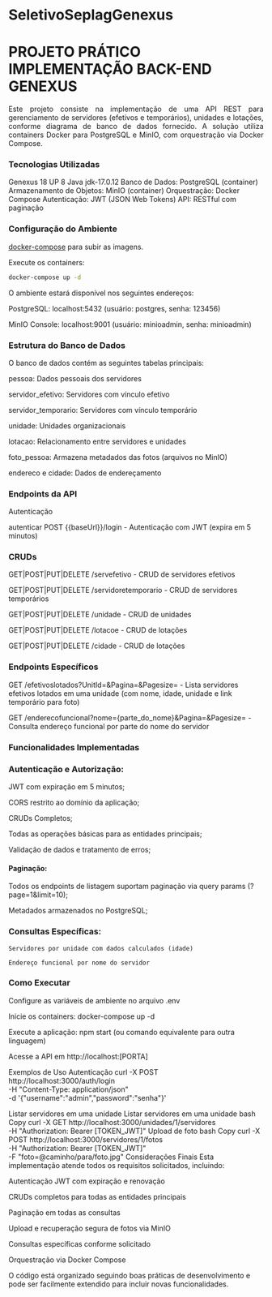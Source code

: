# SeletivoSeplagGenexus

<h1>PROJETO PRÁTICO IMPLEMENTAÇÃO BACK-END GENEXUS</h1> 

<p align="justify">
Este projeto consiste na implementação de uma API REST para gerenciamento de servidores (efetivos e temporários), unidades e lotações, conforme diagrama de banco de dados fornecido. A solução utiliza containers Docker para PostgreSQL e MinIO, com orquestração via Docker Compose.
</p>



### Tecnologias Utilizadas

Genexus 18 UP 8
Java jdk-17.0.12
Banco de Dados: PostgreSQL (container)
Armazenamento de Objetos: MinIO (container)
Orquestração: Docker Compose
Autenticação: JWT (JSON Web Tokens)
API: RESTful com paginação



### Configuração do Ambiente

[docker-compose](https://github.com/joaosalesjr/SeletivoSeplagGenexus/edit/main/docker-compose.yaml) para subir as imagens.

Execute os containers:
```sh
docker-compose up -d
```
O ambiente estará disponível nos seguintes endereços:

PostgreSQL: localhost:5432  (usuário: postgres,  senha: 123456)

MinIO Console: localhost:9001 (usuário: minioadmin,  senha: minioadmin)



### Estrutura do Banco de Dados
O banco de dados contém as seguintes tabelas principais:

pessoa: Dados pessoais dos servidores

servidor_efetivo: Servidores com vínculo efetivo

servidor_temporario: Servidores com vínculo temporário

unidade: Unidades organizacionais

lotacao: Relacionamento entre servidores e unidades

foto_pessoa: Armazena metadados das fotos (arquivos no MinIO)

endereco e cidade: Dados de endereçamento


### Endpoints da API
Autenticação

autenticar POST {{baseUrl}}/login - Autenticação com JWT (expira em 5 minutos)

### CRUDs
GET|POST|PUT|DELETE /servefetivo - CRUD de servidores efetivos

GET|POST|PUT|DELETE /servidoretemporario - CRUD de servidores temporários

GET|POST|PUT|DELETE /unidade - CRUD de unidades

GET|POST|PUT|DELETE /lotacoe - CRUD de lotações

GET|POST|PUT|DELETE /cidade - CRUD de lotações

### Endpoints Específicos
GET /efetivoslotados?UnitId=<long>&Pagina=<integer>&Pagesize=<integer> - Lista servidores efetivos lotados em uma unidade (com nome, idade, unidade e link temporário para foto)

GET /enderecofuncional?nome={parte_do_nome}<string>&Pagina=<integer>&Pagesize=<integer> - Consulta endereço funcional por parte do nome do servidor


### Funcionalidades Implementadas

### Autenticação e Autorização:

JWT com expiração em 5 minutos;

CORS restrito ao domínio da aplicação;

CRUDs Completos;

Todas as operações básicas para as entidades principais;

Validação de dados e tratamento de erros;

#### Paginação:

Todos os endpoints de listagem suportam paginação via query params (?page=1&limit=10);

Metadados armazenados no PostgreSQL;

### Consultas Específicas:

    Servidores por unidade com dados calculados (idade)

    Endereço funcional por nome do servidor

### Como Executar

Configure as variáveis de ambiente no arquivo .env

Inicie os containers: docker-compose up -d

Execute a aplicação: npm start (ou comando equivalente para outra linguagem)

Acesse a API em http://localhost:[PORTA]

Exemplos de Uso
Autenticação
curl -X POST http://localhost:3000/auth/login \
  -H "Content-Type: application/json" \
  -d '{"username":"admin","password":"senha"}'


  Listar servidores em uma unidade
  Listar servidores em uma unidade
bash
Copy
curl -X GET http://localhost:3000/unidades/1/servidores \
  -H "Authorization: Bearer [TOKEN_JWT]"
Upload de foto
bash
Copy
curl -X POST http://localhost:3000/servidores/1/fotos \
  -H "Authorization: Bearer [TOKEN_JWT]" \
  -F "foto=@caminho/para/foto.jpg"
Considerações Finais
Esta implementação atende todos os requisitos solicitados, incluindo:

Autenticação JWT com expiração e renovação

CRUDs completos para todas as entidades principais

Paginação em todas as consultas

Upload e recuperação segura de fotos via MinIO

Consultas específicas conforme solicitado

Orquestração via Docker Compose

O código está organizado seguindo boas práticas de desenvolvimento e pode ser facilmente extendido para incluir novas funcionalidades.
